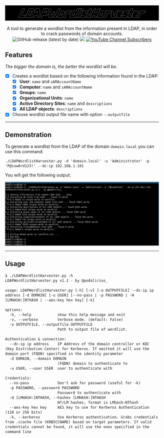 ![](.github/banner.png)

<p align="center">
    A tool to generate a wordlist from the information present in LDAP, in order to crack passwords of domain accounts.
    <br>
    <img alt="GitHub release (latest by date)" src="https://img.shields.io/github/v/release/p0dalirius/ExtractBitlockerKeys">
    <a href="https://twitter.com/intent/follow?screen_name=podalirius_" title="Follow"><img src="https://img.shields.io/twitter/follow/podalirius_?label=Podalirius&style=social"></a>
    <a href="https://www.youtube.com/c/Podalirius_?sub_confirmation=1" title="Subscribe"><img alt="YouTube Channel Subscribers" src="https://img.shields.io/youtube/channel/subscribers/UCF_x5O7CSfr82AfNVTKOv_A?style=social"></a>
    <br>
</p>

## Features

_The bigger the domain is, the better the wordlist will be._

 - [x] Creates a wordlist based on the following information found in the LDAP:
   - [x] **User**: `name` and `sAMAccountName`
   - [x] **Computer**: `name` and `sAMAccountName`
   - [x] **Groups**: `name`
   - [x] **Organizational Units**: `name`
   - [x] **Active Directory Sites**: `name` and `descriptions`
   - [x] **All LDAP objects**: `descriptions`
 - [x] Choose wordlist output file name with option `--outputfile`

---

## Demonstration

To generate a wordlist from the LDAP of the domain `domain.local` you can use this command:

```
./LDAPWordlistHarvester.py -d 'domain.local' -u 'Administrator' -p 'P@ssw0rd123!' --dc-ip 192.168.1.101
```

You will get the following output:

![](./.github/example.png)

---

## Usage

```
$ ./LDAPWordlistHarvester.py -h
LDAPWordlistHarvester.py v1.1 - by @podalirius_

usage: LDAPWordlistHarvester.py [-h] [-v] [-o OUTPUTFILE] --dc-ip ip address [-d DOMAIN] [-u USER] [--no-pass | -p PASSWORD | -H [LMHASH:]NTHASH | --aes-key hex key] [-k]

options:
  -h, --help            show this help message and exit
  -v, --verbose         Verbose mode. (default: False)
  -o OUTPUTFILE, --outputfile OUTPUTFILE
                        Path to output file of wordlist.

Authentication & connection:
  --dc-ip ip address    IP Address of the domain controller or KDC (Key Distribution Center) for Kerberos. If omitted it will use the domain part (FQDN) specified in the identity parameter
  -d DOMAIN, --domain DOMAIN
                        (FQDN) domain to authenticate to
  -u USER, --user USER  user to authenticate with

Credentials:
  --no-pass             Don't ask for password (useful for -k)
  -p PASSWORD, --password PASSWORD
                        Password to authenticate with
  -H [LMHASH:]NTHASH, --hashes [LMHASH:]NTHASH
                        NT/LM hashes, format is LMhash:NThash
  --aes-key hex key     AES key to use for Kerberos Authentication (128 or 256 bits)
  -k, --kerberos        Use Kerberos authentication. Grabs credentials from .ccache file (KRB5CCNAME) based on target parameters. If valid credentials cannot be found, it will use the ones specified in the command line
```
